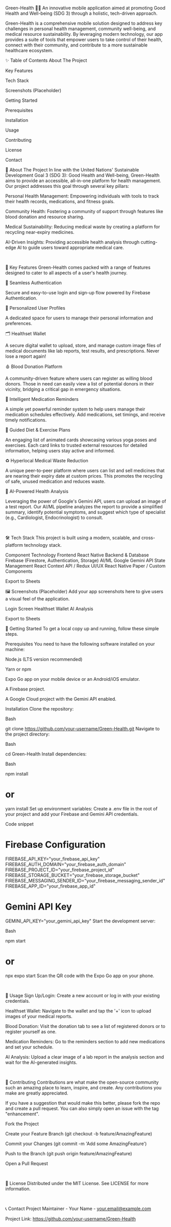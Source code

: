 Green-Health 🌿💚
An innovative mobile application aimed at promoting Good Health and Well-being (SDG 3) through a holistic, tech-driven approach.

Green-Health is a comprehensive mobile solution designed to address key challenges in personal health management, community well-being, and medical resource sustainability. By leveraging modern technology, our app provides a suite of tools that empower users to take control of their health, connect with their community, and contribute to a more sustainable healthcare ecosystem.

✨ Table of Contents
About The Project

Key Features

Tech Stack

Screenshots (Placeholder)

Getting Started

Prerequisites

Installation

Usage

Contributing

License

Contact

🎯 About The Project
In line with the United Nations' Sustainable Development Goal 3 (SDG 3): Good Health and Well-being, Green-Health aims to provide an accessible, all-in-one platform for health management. Our project addresses this goal through several key pillars:

Personal Health Management: Empowering individuals with tools to track their health records, medications, and fitness goals.

Community Health: Fostering a community of support through features like blood donation and resource sharing.

Medical Sustainability: Reducing medical waste by creating a platform for recycling near-expiry medicines.

AI-Driven Insights: Providing accessible health analysis through cutting-edge AI to guide users toward appropriate medical care.

<br>

🚀 Key Features
Green-Health comes packed with a range of features designed to cater to all aspects of a user's health journey.

🔐 Seamless Authentication

Secure and easy-to-use login and sign-up flow powered by Firebase Authentication.

👤 Personalized User Profiles

A dedicated space for users to manage their personal information and preferences.

🗂️ Healthset Wallet

A secure digital wallet to upload, store, and manage custom image files of medical documents like lab reports, test results, and prescriptions. Never lose a report again!

🩸 Blood Donation Platform

A community-driven feature where users can register as willing blood donors. Those in need can easily view a list of potential donors in their vicinity, bridging a critical gap in emergency situations.

💊 Intelligent Medication Reminders

A simple yet powerful reminder system to help users manage their medication schedules effectively. Add medications, set timings, and receive timely notifications.

🤸 Guided Diet & Exercise Plans

An engaging list of animated cards showcasing various yoga poses and exercises. Each card links to trusted external resources for detailed information, helping users stay active and informed.

♻️ Hyperlocal Medical Waste Reduction

A unique peer-to-peer platform where users can list and sell medicines that are nearing their expiry date at custom prices. This promotes the recycling of safe, unused medication and reduces waste.

🤖 AI-Powered Health Analysis

Leveraging the power of Google's Gemini API, users can upload an image of a test report. Our AI/ML pipeline analyzes the report to provide a simplified summary, identify potential symptoms, and suggest which type of specialist (e.g., Cardiologist, Endocrinologist) to consult.

<br>

🛠️ Tech Stack
This project is built using a modern, scalable, and cross-platform technology stack.

Component	Technology
Frontend	React Native
Backend & Database	Firebase (Firestore, Authentication, Storage)
AI/ML	Google Gemini API
State Management	React Context API / Redux
UI/UX	React Native Paper / Custom Components

Export to Sheets
<br>

🖼️ Screenshots (Placeholder)
Add your app screenshots here to give users a visual feel of the application.

Login Screen	Healthset Wallet	AI Analysis

Export to Sheets
<br>

🏁 Getting Started
To get a local copy up and running, follow these simple steps.

Prerequisites
You need to have the following software installed on your machine:

Node.js (LTS version recommended)

Yarn or npm

Expo Go app on your mobile device or an Android/iOS emulator.

A Firebase project.

A Google Cloud project with the Gemini API enabled.

Installation
Clone the repository:

Bash

git clone https://github.com/your-username/Green-Health.git
Navigate to the project directory:

Bash

cd Green-Health
Install dependencies:

Bash

npm install
# or
yarn install
Set up environment variables:
Create a .env file in the root of your project and add your Firebase and Gemini API credentials.

Code snippet

# Firebase Configuration
FIREBASE_API_KEY="your_firebase_api_key"
FIREBASE_AUTH_DOMAIN="your_firebase_auth_domain"
FIREBASE_PROJECT_ID="your_firebase_project_id"
FIREBASE_STORAGE_BUCKET="your_firebase_storage_bucket"
FIREBASE_MESSAGING_SENDER_ID="your_firebase_messaging_sender_id"
FIREBASE_APP_ID="your_firebase_app_id"

# Gemini API Key
GEMINI_API_KEY="your_gemini_api_key"
Start the development server:

Bash

npm start
# or
npx expo start
Scan the QR code with the Expo Go app on your phone.

<br>

📖 Usage
Sign Up/Login: Create a new account or log in with your existing credentials.

Healthset Wallet: Navigate to the wallet and tap the '+' icon to upload images of your medical reports.

Blood Donation: Visit the donation tab to see a list of registered donors or to register yourself as one.

Medication Reminders: Go to the reminders section to add new medications and set your schedule.

AI Analysis: Upload a clear image of a lab report in the analysis section and wait for the AI-generated insights.

<br>

🤝 Contributing
Contributions are what make the open-source community such an amazing place to learn, inspire, and create. Any contributions you make are greatly appreciated.

If you have a suggestion that would make this better, please fork the repo and create a pull request. You can also simply open an issue with the tag "enhancement".

Fork the Project

Create your Feature Branch (git checkout -b feature/AmazingFeature)

Commit your Changes (git commit -m 'Add some AmazingFeature')

Push to the Branch (git push origin feature/AmazingFeature)

Open a Pull Request

<br>

📜 License
Distributed under the MIT License. See LICENSE for more information.

<br>

📞 Contact
Project Maintainer - Your Name - your.email@example.com

Project Link: https://github.com/your-username/Green-Health

